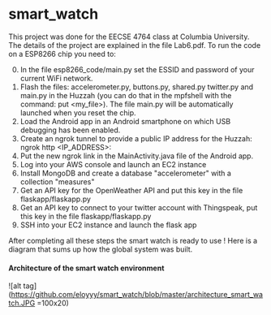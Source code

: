 # smart_watch

This project was done for the EECSE 4764 class at Columbia University. The details of the project are explained in the file Lab6.pdf.
To run the code on a ESP8266 chip you need to:

0. In the file esp8266_code/main.py set the ESSID and password of your current WiFi network.
1. Flash the files: accelerometer.py, buttons.py, shared.py twitter.py and main.py in the Huzzah (you can do that in the mpfshell with the command: put <my_file>). The file main.py will be automatically launched when you reset the chip.
2. Load the Android app in an Android smartphone on which USB debugging has been enabled.
3. Create an ngrok tunnel to provide a public IP address for the Huzzah: ngrok http <IP_ADDRESS>:<PORT>
4. Put the new ngrok link in the MainActivity.java file of the Android app.
5. Log into your AWS console and launch an EC2 instance
6. Install MongoDB and create a database "accelerometer" with a collection "measures"
7. Get an API key for the OpenWeather API and put this key in the file flaskapp/flaskapp.py
8. Get an API key to connect to your twitter account with Thingspeak, put this key in the file flaskapp/flaskapp.py
9. SSH into your EC2 instance and launch the flask app

After completing all these steps the smart watch is ready to use ! Here is a diagram that sums up how the global system was built.

#### Architecture of the smart watch environment
![alt tag](https://github.com/eloyyy/smart_watch/blob/master/architecture_smart_watch.JPG =100x20)